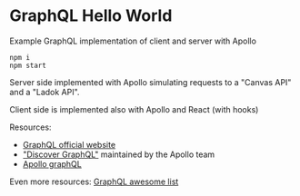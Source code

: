 # GraphQL Hello World

Example GraphQL implementation of client and server with Apollo

```
npm i
npm start
```

Server side implemented with Apollo simulating requests to a "Canvas API" and a "Ladok API".

Client side is implemented also with Apollo and React (with hooks)

Resources:

- [GraphQL official website](https://graphql.org/)
- ["Discover GraphQL"](https://www.graphql.com/) maintained by the Apollo team
- [Apollo graphQL](https://www.apollographql.com/)

Even more resources: [GraphQL awesome list](https://github.com/chentsulin/awesome-graphql)
